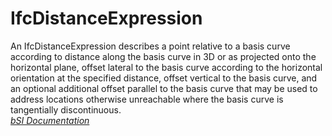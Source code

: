 IfcDistanceExpression
=====================
An IfcDistanceExpression describes a point relative to a basis curve according
to distance along the basis curve in 3D or as projected onto the horizontal
plane, offset lateral to the basis curve according to the horizontal
orientation at the specified distance, offset vertical to the basis curve, and
an optional additional offset parallel to the basis curve that may be used to
address locations otherwise unreachable where the basis curve is tangentially
discontinuous.  
[ _bSI
Documentation_](https://standards.buildingsmart.org/IFC/DEV/IFC4_2/FINAL/HTML/schema/ifcgeometryresource/lexical/ifcdistanceexpression.htm)


